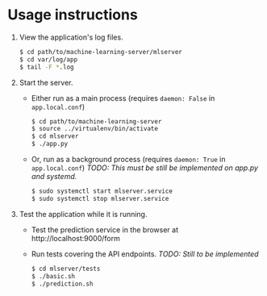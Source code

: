 # Usage instructions

1. View the application's log files.

    ```bash
    $ cd path/to/machine-learning-server/mlserver
    $ cd var/log/app
    $ tail -F *.log
    ```

2. Start the server.

    * Either run as a main process (requires `daemon: False` in `app.local.conf`)
        ```bash
        $ cd path/to/machine-learning-server
        $ source ../virtualenv/bin/activate
        $ cd mlserver
        $ ./app.py
        ```
    * Or, run as a background process (requires `daemon: True` in `app.local.conf`) _TODO: This must be still be implemented on app.py and systemd._

        ```bash
        $ sudo systemctl start mlserver.service
        $ sudo systemctl stop mlserver.service
        ```

3. Test the application while it is running.

    * Test the prediction service in the browser at http://localhost:9000/form
    * Run tests covering the API endpoints. _TODO: Still to be implemented_

        ```bash
        $ cd mlserver/tests
        $ ./basic.sh
        $ ./prediction.sh
        ```
